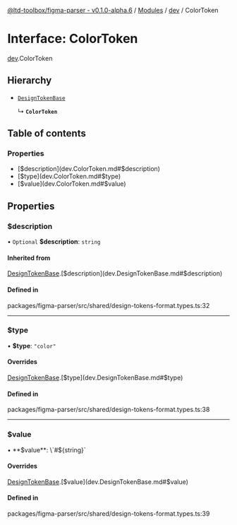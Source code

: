 [@ltd-toolbox/figma-parser - v0.1.0-alpha.6](../README.md) / [Modules](../modules.md) / [dev](../modules/dev.md) / ColorToken

# Interface: ColorToken

[dev](../modules/dev.md).ColorToken

## Hierarchy

- [`DesignTokenBase`](dev.DesignTokenBase.md)

  ↳ **`ColorToken`**

## Table of contents

### Properties

- [$description](dev.ColorToken.md#$description)
- [$type](dev.ColorToken.md#$type)
- [$value](dev.ColorToken.md#$value)

## Properties

### $description

• `Optional` **$description**: `string`

#### Inherited from

[DesignTokenBase](dev.DesignTokenBase.md).[$description](dev.DesignTokenBase.md#$description)

#### Defined in

packages/figma-parser/src/shared/design-tokens-format.types.ts:32

___

### $type

• **$type**: ``"color"``

#### Overrides

[DesignTokenBase](dev.DesignTokenBase.md).[$type](dev.DesignTokenBase.md#$type)

#### Defined in

packages/figma-parser/src/shared/design-tokens-format.types.ts:38

___

### $value

• **$value**: \`#$\{string}\`

#### Overrides

[DesignTokenBase](dev.DesignTokenBase.md).[$value](dev.DesignTokenBase.md#$value)

#### Defined in

packages/figma-parser/src/shared/design-tokens-format.types.ts:39
